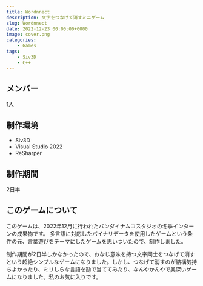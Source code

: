 ```yaml
---
title: Wordnnect
description: 文字をつなげて消すミニゲーム
slug: Wordnnect
date: 2022-12-23 00:00:00+0000
image: cover.png
categories:
    - Games
tags:
    - Siv3D
    - C++
---
```


<!-- ![](wordnnect.gif)


Github: https://github.com/Talisman000 -->

## メンバー
1人

## 制作環境
- Siv3D
- Visual Studio 2022
- ReSharper

## 制作期間
2日半

## このゲームについて
このゲームは、2022年12月に行われたバンダイナムコスタジオの冬季インターンの成果物です。
多言語に対応したバイナリデータを使用したゲームという条件の元、言葉遊びをテーマにしたゲームを思いついたので、制作しました。

制作期間が2日半しかなかったので、おなじ意味を持つ文字同士をつなげて消すという超絶シンプルなゲームになりました。しかし、つなげて消すのが結構気持ちよかったり、ミリしらな言語を勘で当ててみたり、なんやかんやで奥深いゲームになりました。私のお気に入りです。
